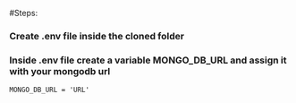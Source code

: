#Steps:
### Create .env file inside the cloned folder
### Inside .env file create a variable **MONGO_DB_URL** and assign it with your mongodb url
`
MONGO_DB_URL = 'URL'
`
